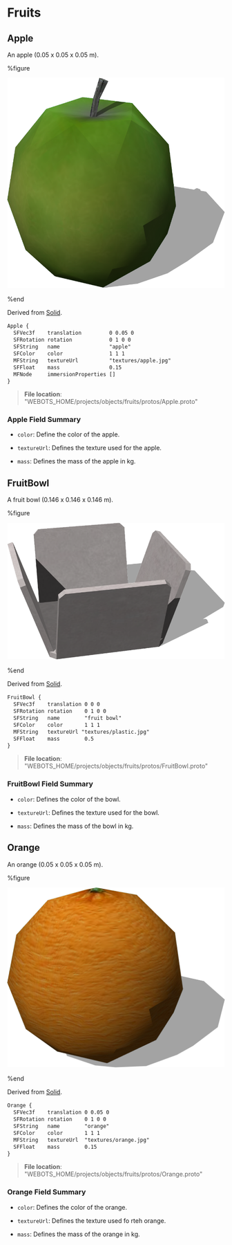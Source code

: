 # Fruits

## Apple

An apple (0.05 x 0.05 x 0.05 m).

%figure

![Apple](images/objects/fruits/Apple/model.png)

%end

Derived from [Solid](../reference/solid.md).

```
Apple {
  SFVec3f    translation         0 0.05 0
  SFRotation rotation            0 1 0 0
  SFString   name                "apple"
  SFColor    color               1 1 1
  MFString   textureUrl          "textures/apple.jpg"
  SFFloat    mass                0.15
  MFNode     immersionProperties []
}
```

> **File location**: "WEBOTS\_HOME/projects/objects/fruits/protos/Apple.proto"

### Apple Field Summary

- `color`: Define the color of the apple.

- `textureUrl`: Defines the texture used for the apple.

- `mass`: Defines the mass of the apple in kg.

## FruitBowl

A fruit bowl (0.146 x 0.146 x 0.146 m).

%figure

![FruitBowl](images/objects/fruits/FruitBowl/model.png)

%end

Derived from [Solid](../reference/solid.md).

```
FruitBowl {
  SFVec3f    translation 0 0 0
  SFRotation rotation    0 1 0 0
  SFString   name        "fruit bowl"
  SFColor    color       1 1 1
  MFString   textureUrl "textures/plastic.jpg"
  SFFloat    mass        0.5
}
```

> **File location**: "WEBOTS\_HOME/projects/objects/fruits/protos/FruitBowl.proto"

### FruitBowl Field Summary

- `color`: Defines the color of the bowl.

- `textureUrl`: Defines the texture used for the bowl.

- `mass`: Defines the mass of the bowl in kg.

## Orange

An orange (0.05 x 0.05 x 0.05 m).

%figure

![Orange](images/objects/fruits/Orange/model.png)

%end

Derived from [Solid](../reference/solid.md).

```
Orange {
  SFVec3f    translation 0 0.05 0
  SFRotation rotation    0 1 0 0
  SFString   name        "orange"
  SFColor    color       1 1 1
  MFString   textureUrl  "textures/orange.jpg"
  SFFloat    mass        0.15
}
```

> **File location**: "WEBOTS\_HOME/projects/objects/fruits/protos/Orange.proto"

### Orange Field Summary

- `color`: Defines the color of the orange.

- `textureUrl`: Defines the texture used fo rteh orange.

- `mass`: Defines the mass of the orange in kg.

